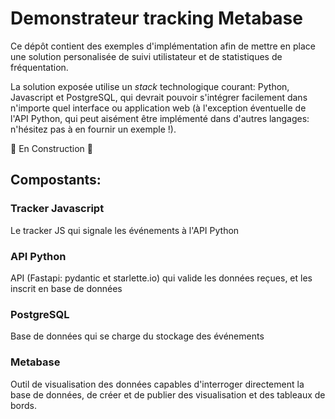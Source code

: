 # Demonstrateur tracking Metabase
Ce dépôt contient des exemples d'implémentation afin de mettre en place une solution personalisée de suivi utilistateur et de statistiques de fréquentation.

La solution exposée utilise un _stack_ technologique courant: Python, Javascript et PostgreSQL, qui devrait pouvoir s'intégrer facilement dans n'importe quel interface ou application web (à l'exception éventuelle de l'API Python, qui peut aisément être implémenté dans d'autres langages: n'hésitez pas à en fournir un exemple !).

:construction: En Construction :construction:

## Compostants:
### Tracker Javascript
Le tracker JS qui signale les événements à l'API Python
### API Python
API (Fastapi: pydantic et starlette.io) qui valide les données reçues, et les inscrit en base de données
### PostgreSQL
Base de données qui se charge du stockage des événements
### Metabase
Outil de visualisation des données capables d'interroger directement la base de données, de créer et de publier des visualisation et des tableaux de bords.
